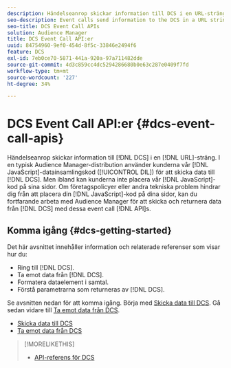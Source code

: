 ```yaml
---
description: Händelseanrop skickar information till DCS i en URL-sträng. I en typisk Audience Manager-distribution använder kunderna vår JavaScript-kod för datainsamling (DIL) för att skicka data till DCS. Men ibland kan kunderna inte lägga JavaScript-koden på sina sidor. Om företagspolicyer eller andra tekniska problem hindrar dig från att placera JavaScript-koden på dina sidor kan du fortfarande arbeta med Audience Manager för att skicka och returnera data från DCS med dessa API:er för händelseanrop.
seo-description: Event calls send information to the DCS in a URL string. In a typical Audience Manager deployment, customers use our JavaScript data collection code (DIL) to send data to the DCS. However, sometimes customers cannot put our JavaScript code on their pages. If company policies or other technical issues prevent you from placing our JavaScript code on your pages, you can still work with Audience Manager to send and return data from DCS with these event call APIs.
seo-title: DCS Event Call APIs
solution: Audience Manager
title: DCS Event Call API:er
uuid: 84754960-9ef0-454d-8f5c-33846e2494f6
feature: DCS
exl-id: 7eb0ce70-5871-441a-920a-97a711482dde
source-git-commit: 4d3c859cc4dc5294286680b0e63c287e0409f7fd
workflow-type: tm+mt
source-wordcount: '227'
ht-degree: 34%

---
```


# DCS Event Call API:er {#dcs-event-call-apis}

Händelseanrop skickar information till [!DNL DCS] i en [!DNL URL]-sträng. I en typisk Audience Manager-distribution använder kunderna vår [!DNL JavaScript]-datainsamlingskod ([!UICONTROL DIL]) för att skicka data till [!DNL DCS]. Men ibland kan kunderna inte placera vår [!DNL JavaScript]-kod på sina sidor. Om företagspolicyer eller andra tekniska problem hindrar dig från att placera din [!DNL JavaScript]-kod på dina sidor, kan du fortfarande arbeta med Audience Manager för att skicka och returnera data från [!DNL DCS] med dessa event call [!DNL API]s.

## Komma igång {#dcs-getting-started}

Det här avsnittet innehåller information och relaterade referenser som visar hur du:

* Ring till [!DNL DCS].
* Ta emot data från [!DNL DCS].
* Formatera dataelement i samtal.
* Förstå parametrarna som returneras av [!DNL DCS].

Se avsnitten nedan för att komma igång. Börja med [Skicka data till DCS](../../../api/dcs-intro/dcs-event-calls/dcs-url-send.md). Gå sedan vidare till [Ta emot data från DCS](../../../api/dcs-intro/dcs-event-calls/dcs-url-receive.md).

* [Skicka data till DCS](dcs-url-send.md)
* [Ta emot data från DCS](dcs-url-receive.md)

>[!MORELIKETHIS]
>
>* [API-referens för DCS](../../../api/dcs-intro/dcs-api-reference/dcs-api-methods.md)
